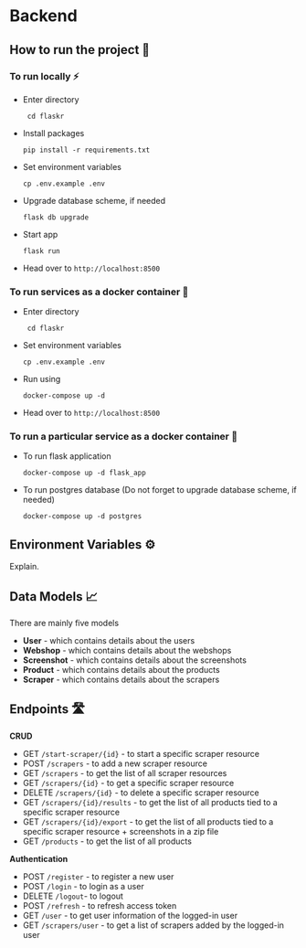 # Backend

## How to run the project 🏇
### To run locally ⚡️

* Enter directory

    ``` cd flaskr```

* Install packages

    ```pip install -r requirements.txt```

* Set environment variables
    
    ```cp .env.example .env```

* Upgrade database scheme, if needed
    
    ```flask db upgrade```

* Start app

  ```flask run```

* Head over to `http://localhost:8500`


### To run services as a docker container 🐳

* Enter directory

    ``` cd flaskr```

* Set environment variables
    
    ```cp .env.example .env```

* Run using

    ```docker-compose up -d```

* Head over to `http://localhost:8500`

### To run **a particular service** as a docker container 🐳

* To run flask application

     ```docker-compose up -d flask_app  ```

* To run postgres database (Do not forget to upgrade database scheme, if needed)

    ```docker-compose up -d postgres  ```


## Environment Variables ⚙️
Explain.

## Data Models 📈

There are mainly five models 

* **User** - which contains details about the users
* **Webshop** - which contains details about the webshops
* **Screenshot** - which contains details about the screenshots
* **Product** - which contains details about the products
* **Scraper** - which contains details about the scrapers

## Endpoints 🛣️

**CRUD**
* GET `/start-scraper/{id}` - to start a specific scraper resource
* POST `/scrapers` - to add a new scraper resource
* GET `/scrapers` - to get the list of all scraper resources
* GET `/scrapers/{id}` - to get a specific scraper resource
* DELETE `/scrapers/{id}` - to delete a specific scraper resource
* GET `/scrapers/{id}/results` - to get the list of all products tied to a specific scraper resource
* GET `/scrapers/{id}/export` - to get the list of all products tied to a specific scraper resource + screenshots in a zip file
* GET `/products` - to get the list of all products

**Authentication**
* POST `/register` - to register a new user
* POST `/login` - to login as a user
* DELETE `/logout`- to logout
* POST `/refresh` - to refresh access token
* GET `/user` - to get user information of the logged-in user
* GET `/scrapers/user` - to get a list of scrapers added by the logged-in user

